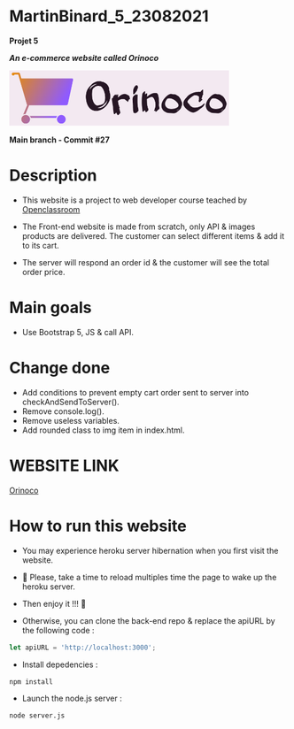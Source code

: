 # MartinBinard_5_23082021
**Projet 5**

***An e-commerce website called Orinoco***

![logo-orinoco](./Front-end/public/img/Orinoco-logo-title.png)

**Main branch - Commit #27**

# Description

* This website is a project to web developer course teached by [Openclassroom](https://openclassrooms.com/en/paths/141-web-developer)

* The Front-end website is made from scratch, only API & images products are delivered. The customer can select different items & add it to its cart.
* The server will respond an order id & the customer will see the total order price.

# Main goals

* Use Bootstrap 5, JS & call API.

# Change done

* Add conditions to prevent empty cart order sent to server into checkAndSendToServer().
* Remove console.log().
* Remove useless variables.
* Add rounded class to img item in index.html.

# WEBSITE LINK

[Orinoco](https://martinbinard.github.io/MartinBinard_5_23082021/Front-end/)

# How to run this website

* You may experience heroku server hibernation when you first visit the website.
* :pray: Please, take a time to reload multiples time the page to wake up the heroku server.
* Then enjoy it !!! :call_me_hand:

* Otherwise, you can clone the back-end repo & replace the apiURL by the following code :
```javascript
let apiURL = 'http://localhost:3000';
```
* Install depedencies :
```
npm install
```
* Launch the node.js server :
```
node server.js
```
